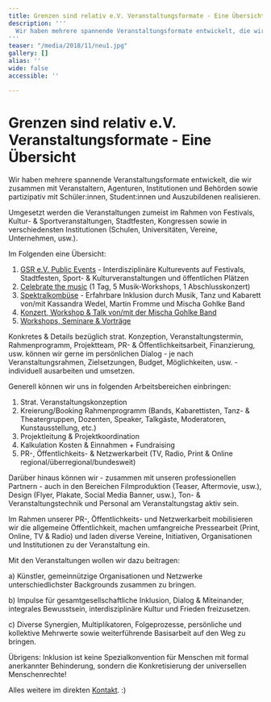 ```yaml
---
title: Grenzen sind relativ e.V. Veranstaltungsformate - Eine Übersicht
description: '''
  Wir haben mehrere spannende Veranstaltungsformate entwickelt, die wir zusammen mit Veranstaltern, Agenturen, Institutionen und Behörden sowie partizipativ mit Schüler:innen, Student:innen und Auszubildenen realisieren.
'''
teaser: "/media/2018/11/neu1.jpg"
gallery: []
alias: ''
wide: false
accessible: ''

---
```

# Grenzen sind relativ e.V. Veranstaltungsformate - Eine Übersicht

Wir haben mehrere spannende Veranstaltungsformate entwickelt, die wir zusammen mit Veranstaltern, Agenturen, Institutionen und Behörden sowie partizipativ mit Schüler:innen, Student:innen und Auszubildenen realisieren.

Umgesetzt werden die Veranstaltungen zumeist im Rahmen von Festivals, Kultur- & Sportveranstaltungen, Stadtfesten, Kongressen sowie in verschiedensten Institutionen (Schulen, Universitäten, Vereine, Unternehmen, usw.).

Im Folgenden eine Übersicht:

1. [GSR e.V. Public Events](https://www.grenzensindrelativ.de/aktivitaeten/projekte-und-veranstaltungen/veranstaltungsformate-fuer-dein-event/support-inklusion) - Interdisziplinäre Kulturevents auf Festivals, Stadtfesten, Sport- & Kulturveranstaltungen und öffentlichen Plätzen
2. [Celebrate the music](https://www.grenzensindrelativ.de/aktivitaeten/projekte-und-veranstaltungen/erlebnistage-inklusion-durch-musik/allgemeine-infos-erlebnistage-inklusion) (1 Tag, 5 Musik-Workshops, 1 Abschlusskonzert)
3. [Spektralkombüse](https://www.grenzensindrelativ.de/aktivitaeten/projekte-und-veranstaltungen/veranstaltungsformate-fuer-dein-event/spektralkombuese) - Erfahrbare Inklusion durch Musik, Tanz und Kabarett von/mit Kassandra Wedel, Martin Fromme und Mischa Gohlke Band
4. [Konzert, Workshop & Talk von/mit der Mischa Gohlke Band](https://www.grenzensindrelativ.de/aktivitaeten/projekte-und-veranstaltungen/veranstaltungsformate-fuer-dein-event/konzert-workshops-talk-von-mit-der-mischa-gohlke-band)
5. [Workshops, Seminare & Vorträge](https://www.grenzensindrelativ.de/aktivitaeten/musikunterricht-workshops-coaching/workshops-seminare-vortraege/allgemeine-infos-workshops-seminare-vortrage)

Konkretes & Details bezüglich strat. Konzeption, Veranstaltungstermin, Rahmenprogramm, Projektteam, PR- & Öffentlichkeitsarbeit, Finanzierung, usw. können wir gerne im persönlichen Dialog - je nach Veranstaltungsrahmen, Zielsetzungen, Budget, Möglichkeiten, usw. - individuell ausarbeiten und umsetzen.

Generell können wir uns in folgenden Arbeitsbereichen einbringen:

1. Strat. Veranstaltungskonzeption
2. Kreierung/Booking Rahmenprogramm (Bands, Kabarettisten, Tanz- & Theatergruppen, Dozenten, Speaker, Talkgäste, Moderatoren, Kunstausstellung, etc.)
3. Projektleitung & Projektkoordination
4. Kalkulation Kosten & Einnahmen + Fundraising
5. PR-, Öffentlichkeits- & Netzwerkarbeit (TV, Radio, Print & Online regional/überregional/bundesweit)

Darüber hinaus können wir - zusammen mit unseren professionellen Partnern - auch in den Bereichen Filmproduktion (Teaser, Aftermovie, usw.), Design (Flyer, Plakate, Social Media Banner, usw.), Ton- & Veranstaltungstechnik und Personal am Veranstaltungstag aktiv sein.

Im Rahmen unserer PR-, Öffentlichkeits- und Netzwerkarbeit mobilisieren wir die allgemeine Öffentlichkeit, machen umfangreiche Pressearbeit (Print, Online, TV & Radio) und laden diverse Vereine, Initiativen, Organisationen und Institutionen zu der Veranstaltung ein.

Mit den Veranstaltungen wollen wir dazu beitragen:

a) Künstler, gemeinnützige Organisationen und Netzwerke unterschiedlichster Backgrounds zusammen zu bringen.

b) Impulse für gesamtgesellschaftliche Inklusion, Dialog & Miteinander, integrales Bewusstsein, interdisziplinäre Kultur und Frieden freizusetzen.

c) Diverse Synergien, Multiplikatoren, Folgeprozesse, persönliche und kollektive Mehrwerte sowie weiterführende Basisarbeit auf den Weg zu bringen.

Übrigens: Inklusion ist keine Spezialkonvention für Menschen mit formal anerkannter Behinderung, sondern die Konkretisierung der universellen Menschenrechte!

Alles weitere im direkten [Kontakt](https://www.grenzensindrelativ.de/kontakt). :)
